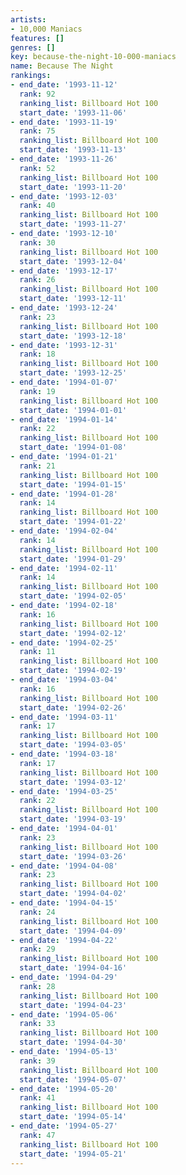 ```yaml
---
artists:
- 10,000 Maniacs
features: []
genres: []
key: because-the-night-10-000-maniacs
name: Because The Night
rankings:
- end_date: '1993-11-12'
  rank: 92
  ranking_list: Billboard Hot 100
  start_date: '1993-11-06'
- end_date: '1993-11-19'
  rank: 75
  ranking_list: Billboard Hot 100
  start_date: '1993-11-13'
- end_date: '1993-11-26'
  rank: 52
  ranking_list: Billboard Hot 100
  start_date: '1993-11-20'
- end_date: '1993-12-03'
  rank: 40
  ranking_list: Billboard Hot 100
  start_date: '1993-11-27'
- end_date: '1993-12-10'
  rank: 30
  ranking_list: Billboard Hot 100
  start_date: '1993-12-04'
- end_date: '1993-12-17'
  rank: 26
  ranking_list: Billboard Hot 100
  start_date: '1993-12-11'
- end_date: '1993-12-24'
  rank: 23
  ranking_list: Billboard Hot 100
  start_date: '1993-12-18'
- end_date: '1993-12-31'
  rank: 18
  ranking_list: Billboard Hot 100
  start_date: '1993-12-25'
- end_date: '1994-01-07'
  rank: 19
  ranking_list: Billboard Hot 100
  start_date: '1994-01-01'
- end_date: '1994-01-14'
  rank: 22
  ranking_list: Billboard Hot 100
  start_date: '1994-01-08'
- end_date: '1994-01-21'
  rank: 21
  ranking_list: Billboard Hot 100
  start_date: '1994-01-15'
- end_date: '1994-01-28'
  rank: 14
  ranking_list: Billboard Hot 100
  start_date: '1994-01-22'
- end_date: '1994-02-04'
  rank: 14
  ranking_list: Billboard Hot 100
  start_date: '1994-01-29'
- end_date: '1994-02-11'
  rank: 14
  ranking_list: Billboard Hot 100
  start_date: '1994-02-05'
- end_date: '1994-02-18'
  rank: 16
  ranking_list: Billboard Hot 100
  start_date: '1994-02-12'
- end_date: '1994-02-25'
  rank: 11
  ranking_list: Billboard Hot 100
  start_date: '1994-02-19'
- end_date: '1994-03-04'
  rank: 16
  ranking_list: Billboard Hot 100
  start_date: '1994-02-26'
- end_date: '1994-03-11'
  rank: 17
  ranking_list: Billboard Hot 100
  start_date: '1994-03-05'
- end_date: '1994-03-18'
  rank: 17
  ranking_list: Billboard Hot 100
  start_date: '1994-03-12'
- end_date: '1994-03-25'
  rank: 22
  ranking_list: Billboard Hot 100
  start_date: '1994-03-19'
- end_date: '1994-04-01'
  rank: 23
  ranking_list: Billboard Hot 100
  start_date: '1994-03-26'
- end_date: '1994-04-08'
  rank: 23
  ranking_list: Billboard Hot 100
  start_date: '1994-04-02'
- end_date: '1994-04-15'
  rank: 24
  ranking_list: Billboard Hot 100
  start_date: '1994-04-09'
- end_date: '1994-04-22'
  rank: 29
  ranking_list: Billboard Hot 100
  start_date: '1994-04-16'
- end_date: '1994-04-29'
  rank: 28
  ranking_list: Billboard Hot 100
  start_date: '1994-04-23'
- end_date: '1994-05-06'
  rank: 33
  ranking_list: Billboard Hot 100
  start_date: '1994-04-30'
- end_date: '1994-05-13'
  rank: 39
  ranking_list: Billboard Hot 100
  start_date: '1994-05-07'
- end_date: '1994-05-20'
  rank: 41
  ranking_list: Billboard Hot 100
  start_date: '1994-05-14'
- end_date: '1994-05-27'
  rank: 47
  ranking_list: Billboard Hot 100
  start_date: '1994-05-21'
---
```


